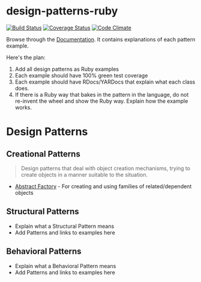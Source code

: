 design-patterns-ruby
====================

[![Build Status](https://travis-ci.org/emilsoman/design-patterns-ruby.png?branch=master)](https://travis-ci.org/emilsoman/design-patterns-ruby)
[![Coverage Status](https://coveralls.io/repos/emilsoman/design-patterns-ruby/badge.png?branch=master)](https://coveralls.io/r/emilsoman/design-patterns-ruby)
[![Code Climate](https://codeclimate.com/github/emilsoman/design-patterns-ruby.png)](https://codeclimate.com/github/emilsoman/design-patterns-ruby)

Browse through the [Documentation](http://rubydoc.info/github/emilsoman/design-patterns-ruby/master/frames).
It contains explanations of each pattern example.

Here's the plan:

1. Add all design patterns as Ruby examples
2. Each example should have 100% green test coverage
3. Each example should have RDocs/YARDocs that explain what each class does.
4. If there is a Ruby way that bakes in the pattern in the language, do not re-invent the wheel and show the Ruby way.
Explain how the example works.

# Design Patterns

## Creational Patterns
> Design patterns that deal with object creation mechanisms,
  trying to create objects in a manner suitable to the situation.
  
* [Abstract Factory](http://rdoc.info/github/emilsoman/design-patterns-ruby/master/frames) -
  For creating and using families of related/dependent objects

## Structural Patterns
* Explain what a Structural Pattern means
* Add Patterns and links to examples here

## Behavioral Patterns
* Explain what a Behavioral Pattern means
* Add Patterns and links to examples here


